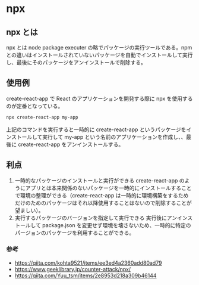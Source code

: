 # npx

## npx とは

npx とは node package executer の略でパッケージの実行ツールである。npm との違いはインストールされていないパッケージを自動でインストールして実行し、最後にそのパッケージをアンインストールで削除する。

## 使用例

create-react-app で React のアプリケーションを開発する際に npx を使用するのが定番となっている。

```bash
npx create-react-app my-app
```

上記のコマンドを実行すると一時的に create-react-app というパッケージをインストールして実行して my-app という名前のアプリケーションを作成し、、最後に create-react-app をアンインストールする。

## 利点

1. 一時的なパッケージのインストールと実行ができる
   create-react-app のようにアプリとは本来関係のないパッケージを一時的にインストールすることで環境の整理ができる（create-react-app は一時的に環境構築をするためだけのためのパッケージはそれ以降使用することはないので削除することが望ましい）。
2. 実行するパッケージのバージョンを指定して実行できる
   実行後にアンインストールして package.json を変更せず環境を壊さないため、一時的に特定のパージョンのパッケージを利用することができる。

### 参考

- https://qiita.com/kohta9521/items/ee3ed4a2360add80ad79
- https://www.geeklibrary.jp/counter-attack/npx/
- https://qiita.com/Yuu_tsm/items/2e8953d218a309b46144
